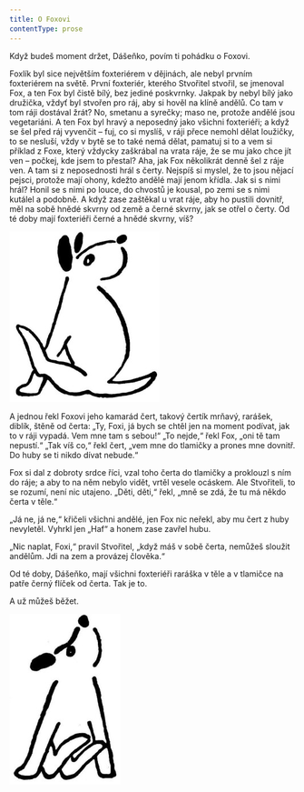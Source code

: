 ```yaml
---
title: O Foxovi
contentType: prose
---
```


<section>

Když budeš moment držet, Dášeňko, povím ti pohádku o Foxovi.

Foxlík byl sice největším foxteriérem v dějinách, ale nebyl prvním foxteriérem na světě. První foxteriér, kterého Stvořitel stvořil, se jmenoval Fox, a ten Fox byl čistě bílý, bez jediné poskvrnky. Jakpak by nebyl bílý jako družička, vždyť byl stvořen pro ráj, aby si hověl na klíně andělů. Co tam v tom ráji dostával žrát? No, smetanu a syrečky; maso ne, protože andělé jsou vegetariáni. A ten Fox byl hravý a neposedný jako všichni foxteriéři; a když se šel před ráj vyvenčit – fuj, co si myslíš, v ráji přece nemohl dělat loužičky, to se nesluší, vždy v bytě se to také nemá dělat, pamatuj si to a vem si příklad z Foxe, který vždycky zaškrábal na vrata ráje, že se mu jako chce jít ven – počkej, kde jsem to přestal? Aha, jak Fox několikrát denně šel z ráje ven. A tam si z neposednosti hrál s čerty. Nejspíš si myslel, že to jsou nějací pejsci, protože mají ohony, kdežto andělé mají jenom křídla. Jak si s nimi hrál? Honil se s nimi po louce, do chvostů je kousal, po zemi se s nimi kutálel a podobně. A když zase zaštěkal u vrat ráje, aby ho pustili dovnitř, měl na sobě hnědé skvrny od země a černé skvrny, jak se otřel o čerty. Od té doby mají foxteriéři černé a hnědé skvrny, víš?

![dasenka_ilustrace_048](./resources/dasenka_ilustrace_048.jpg)  

A jednou řekl Foxovi jeho kamarád čert, takový čertík mrňavý, rarášek, diblík, štěně od čerta: „Ty, Foxi, já bych se chtěl jen na moment podívat, jak to v ráji vypadá. Vem mne tam s sebou!“ „To nejde,“ řekl Fox, „oni tě tam nepustí.“ „Tak víš co,“ řekl čert, „vem mne do tlamičky a prones mne dovnitř. Do huby se ti nikdo dívat nebude.“

Fox si dal z dobroty srdce říci, vzal toho čerta do tlamičky a proklouzl s ním do ráje; a aby to na něm nebylo vidět, vrtěl vesele ocáskem. Ale Stvořiteli, to se rozumí, není nic utajeno. „Děti, děti,“ řekl, „mně se zdá, že tu má někdo čerta v těle.“

„Já ne, já ne,“ křičeli všichni andělé, jen Fox nic neřekl, aby mu čert z huby nevyletěl. Vyhrkl jen „Haf“ a honem zase zavřel hubu.

„Nic naplat, Foxi,“ pravil Stvořitel, „když máš v sobě čerta, nemůžeš sloužit andělům. Jdi na zem a provázej člověka.“

Od té doby, Dášeňko, mají všichni foxteriéři raráška v těle a v tlamičce na patře černý flíček od čerta. Tak je to.

A už můžeš běžet.

![dasenka_ilustrace_049](./resources/dasenka_ilustrace_049.jpg)

</section>
